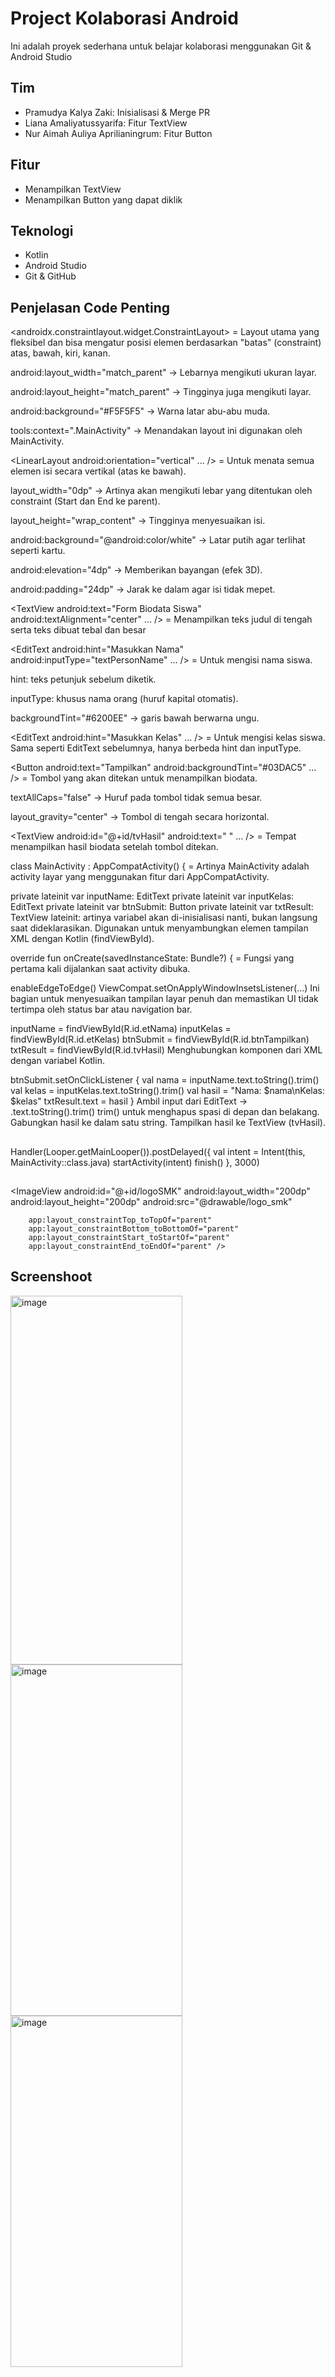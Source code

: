# Project Kolaborasi Android

Ini adalah proyek sederhana untuk belajar kolaborasi menggunakan Git & Android Studio

## Tim
- Pramudya Kalya Zaki: Inisialisasi & Merge PR
- Liana Amaliyatussyarifa: Fitur TextView
- Nur Aimah Auliya Aprilianingrum: Fitur Button

## Fitur
- Menampilkan TextView
- Menampilkan Button yang dapat diklik

## Teknologi
- Kotlin
- Android Studio
- Git & GitHub

## Penjelasan Code Penting
<androidx.constraintlayout.widget.ConstraintLayout> = Layout utama yang fleksibel dan bisa mengatur posisi elemen berdasarkan "batas" (constraint) atas, bawah, kiri, kanan.

android:layout_width="match_parent" → Lebarnya mengikuti ukuran layar.

android:layout_height="match_parent" → Tingginya juga mengikuti layar.

android:background="#F5F5F5" → Warna latar abu-abu muda.

tools:context=".MainActivity" → Menandakan layout ini digunakan oleh MainActivity.

<LinearLayout
    android:orientation="vertical"
    ... /> = Untuk menata semua elemen isi secara vertikal (atas ke bawah).
    
layout_width="0dp" → Artinya akan mengikuti lebar yang ditentukan oleh constraint (Start dan End ke parent).

layout_height="wrap_content" → Tingginya menyesuaikan isi.

android:background="@android:color/white" → Latar putih agar terlihat seperti kartu.

android:elevation="4dp" → Memberikan bayangan (efek 3D).

android:padding="24dp" → Jarak ke dalam agar isi tidak mepet.

<TextView
    android:text="Form Biodata Siswa"
    android:textAlignment="center"
    ... /> = Menampilkan teks judul di tengah serta teks dibuat tebal dan besar

<EditText
    android:hint="Masukkan Nama"
    android:inputType="textPersonName"
    ... /> = Untuk mengisi nama siswa.

hint: teks petunjuk sebelum diketik.

inputType: khusus nama orang (huruf kapital otomatis).

backgroundTint="#6200EE" → garis bawah berwarna ungu.

<EditText
    android:hint="Masukkan Kelas"
    ... /> = Untuk mengisi kelas siswa. Sama seperti EditText sebelumnya, hanya berbeda hint dan inputType.

<Button
    android:text="Tampilkan"
    android:backgroundTint="#03DAC5"
    ... /> = Tombol yang akan ditekan untuk menampilkan biodata.

textAllCaps="false" → Huruf pada tombol tidak semua besar.

layout_gravity="center" → Tombol di tengah secara horizontal.

<TextView
    android:id="@+id/tvHasil"
    android:text=" "
    ... /> = Tempat menampilkan hasil biodata setelah tombol ditekan.

class MainActivity : AppCompatActivity() { = Artinya MainActivity adalah activity layar yang menggunakan fitur dari AppCompatActivity.

private lateinit var inputName: EditText
private lateinit var inputKelas: EditText
private lateinit var btnSubmit: Button
private lateinit var txtResult: TextView
lateinit: artinya variabel akan di-inisialisasi nanti, bukan langsung saat dideklarasikan.
Digunakan untuk menyambungkan elemen tampilan XML dengan Kotlin (findViewById).

override fun onCreate(savedInstanceState: Bundle?) { = Fungsi yang pertama kali dijalankan saat activity dibuka.

enableEdgeToEdge()
ViewCompat.setOnApplyWindowInsetsListener(...)
Ini bagian untuk menyesuaikan tampilan layar penuh dan memastikan UI tidak tertimpa oleh status bar atau navigation bar.

inputName = findViewById(R.id.etNama)
inputKelas = findViewById(R.id.etKelas)
btnSubmit = findViewById(R.id.btnTampilkan)
txtResult = findViewById(R.id.tvHasil)
Menghubungkan komponen dari XML dengan variabel Kotlin.

btnSubmit.setOnClickListener {
    val nama = inputName.text.toString().trim()
    val kelas = inputKelas.text.toString().trim()
    val hasil = "Nama: $nama\nKelas: $kelas"
    txtResult.text = hasil
}
Ambil input dari EditText → .text.toString().trim()
trim() untuk menghapus spasi di depan dan belakang.
Gabungkan hasil ke dalam satu string.
Tampilkan hasil ke TextView (tvHasil).

##
<activity
            android:name=".activity_splash"
            android:exported="true">
            <intent-filter>
                <action android:name="android.intent.action.MAIN" />
                <category android:name="android.intent.category.LAUNCHER" />
            </intent-filter>
        </activity>
        <activity
            android:name=".MainActivity"
            android:exported="true" />
##
Handler(Looper.getMainLooper()).postDelayed({
            val intent = Intent(this, MainActivity::class.java)
            startActivity(intent)
            finish()
        }, 3000)
##
<ImageView
        android:id="@+id/logoSMK"
        android:layout_width="200dp"
        android:layout_height="200dp"
        android:src="@drawable/logo_smk"

        app:layout_constraintTop_toTopOf="parent"
        app:layout_constraintBottom_toBottomOf="parent"
        app:layout_constraintStart_toStartOf="parent"
        app:layout_constraintEnd_toEndOf="parent" />
##
## Screenshoot

<img width="275" height="590" alt="image" src="https://github.com/user-attachments/assets/f158d0cc-22dc-4eea-957b-126021ee7ed1" />
<img width="275" height="562" alt="image" src="https://github.com/user-attachments/assets/792d6e44-2bce-47d8-aaaa-9da35c8d81ca" />
<img width="275" height="562" alt="image" src="https://github.com/user-attachments/assets/ca6bd3f4-6700-4db1-aaf8-222434374774" />


